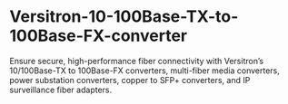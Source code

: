 # Versitron-10-100Base-TX-to-100Base-FX-converter
Ensure secure, high-performance fiber connectivity with Versitron’s 10/100Base-TX to 100Base-FX converters, multi-fiber media converters, power substation converters, copper to SFP+ converters, and IP surveillance fiber adapters.
